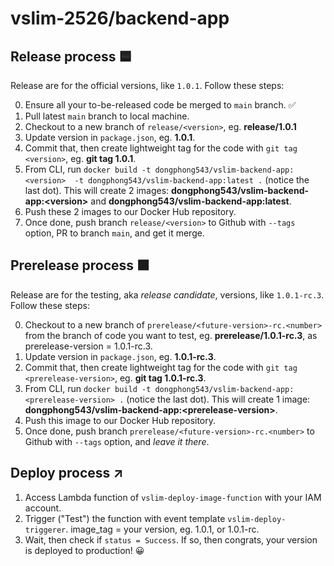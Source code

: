 # vslim-2526/backend-app

## Release process 🟦

Release are for the official versions, like `1.0.1`. Follow these steps:

0. Ensure all your to-be-released code be merged to `main` branch. ✅
1. Pull latest `main` branch to local machine.
2. Checkout to a new branch of `release/<version>`, eg. **release/1.0.1**
3. Update version in `package.json`, eg. **1.0.1**.
4. Commit that, then create lightweight tag for the code with `git tag <version>`, eg. **git tag 1.0.1**.
5. From CLI, run `docker build -t dongphong543/vslim-backend-app:<version>  -t dongphong543/vslim-backend-app:latest .` (notice the last dot). This will create 2 images: **dongphong543/vslim-backend-app:\<version\>** and **dongphong543/vslim-backend-app:latest**.
6. Push these 2 images to our Docker Hub repository.
7. Once done, push branch `release/<version>` to Github with `--tags` option, PR to branch `main`, and get it merge.

## Prerelease process 🟧

Release are for the testing, aka _release candidate_, versions, like `1.0.1-rc.3`. Follow these steps:

0. Checkout to a new branch of `prerelease/<future-version>-rc.<number>` from the branch of code you want to test, eg. **prerelease/1.0.1-rc.3**, as prerelease-version = 1.0.1-rc.3.
3. Update version in `package.json`, eg. **1.0.1-rc.3**.
4. Commit that, then create lightweight tag for the code with `git tag <prerelease-version>`, eg. **git tag 1.0.1-rc.3**.
5. From CLI, run `docker build -t dongphong543/vslim-backend-app:<prerelease-version> .` (notice the last dot). This will create 1 image: **dongphong543/vslim-backend-app:\<prerelease-version\>**.
6. Push this image to our Docker Hub repository.
7. Once done, push branch `prerelease/<future-version>-rc.<number>` to Github with `--tags` option, and _leave it there_.

## Deploy process ↗️
1. Access Lambda function of `vslim-deploy-image-function` with your IAM account.
2. Trigger ("Test") the function with event template `vslim-deploy-triggerer`. image_tag = your version, eg. 1.0.1, or 1.0.1-rc.
3. Wait, then check if `status = Success`. If so, then congrats, your version is deployed to production! 😀
